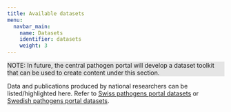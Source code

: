 ```yaml
---
title: Available datasets
menu:
  navbar_main:
    name: Datasets
    identifier: datasets
    weight: 3
---
```

<div class="bg-light-gray border rounded py-2 px-4 my-3 fst-italic" style="background-color: #E5E5E5;">
    NOTE: In future, the central pathogen portal will develop a dataset toolkit that can be used to create content under this section.
</div>

Data and publications produced by national researchers can be listed/highlighted here. Refer to <a target="_blank" href="https://pathogensportal.ch/access-data/datasets/">Swiss pathogens portal datasets</a> or <a target="_blank" href="https://www.pathogens.se/datasets/all/">Swedish pathogens portal datasets</a>.
